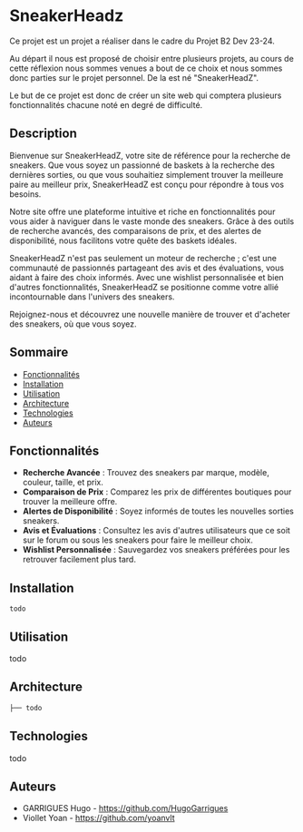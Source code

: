 # SneakerHeadz

Ce projet est un projet a réaliser dans le cadre du Projet B2 Dev 23-24. 

Au départ il nous est proposé de choisir entre plusieurs projets, au cours de cette réflexion nous sommes venues a bout de ce choix et nous sommes donc parties sur le projet personnel. De la est né "SneakerHeadZ".

Le but de ce projet est donc de créer un site web qui comptera plusieurs fonctionnalités chacune noté en degré de difficulté.

## Description

Bienvenue sur SneakerHeadZ, votre site de référence pour la recherche de sneakers. Que vous soyez un passionné de baskets à la recherche des dernières sorties, ou que vous souhaitiez simplement trouver la meilleure paire au meilleur prix, SneakerHeadZ est conçu pour répondre à tous vos besoins.

Notre site offre une plateforme intuitive et riche en fonctionnalités pour vous aider à naviguer dans le vaste monde des sneakers. Grâce à des outils de recherche avancés, des comparaisons de prix, et des alertes de disponibilité, nous facilitons votre quête des baskets idéales.

SneakerHeadZ n'est pas seulement un moteur de recherche ; c'est une communauté de passionnés partageant des avis et des évaluations, vous aidant à faire des choix informés. Avec une wishlist personnalisée et bien d'autres fonctionnalités, SneakerHeadZ se positionne comme votre allié incontournable dans l'univers des sneakers.

Rejoignez-nous et découvrez une nouvelle manière de trouver et d'acheter des sneakers, où que vous soyez.


## Sommaire

- [Fonctionnalités](#fonctionnalités)
- [Installation](#installation)
- [Utilisation](#utilisation)
- [Architecture](#architecture)
- [Technologies](#technologies)
- [Auteurs](#auteurs)

## Fonctionnalités

- **Recherche Avancée** : Trouvez des sneakers par marque, modèle, couleur, taille, et prix.
- **Comparaison de Prix** : Comparez les prix de différentes boutiques pour trouver la meilleure offre.
- **Alertes de Disponibilité** : Soyez informés de toutes les nouvelles sorties sneakers.
- **Avis et Évaluations** : Consultez les avis d'autres utilisateurs que ce soit sur le forum ou sous les sneakers pour faire le meilleur choix.
- **Wishlist Personnalisée** : Sauvegardez vos sneakers préférées pour les retrouver facilement plus tard.

## Installation

```
todo
```
## Utilisation

todo

## Architecture

``` bash
├── todo
```

## Technologies

todo

## Auteurs

- GARRIGUES Hugo - https://github.com/HugoGarrigues
- Viollet Yoan - https://github.com/yoanvlt
